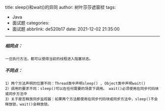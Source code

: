 title: sleep()和wait()的异同
author: 树叶莎莎遮窗棂
tags:
  - Java
  - 面试题
categories:
  - 面试题
abbrlink: de520b17
date: 2021-12-02 21:35:00
---
 ##### 相同点：
 
    一旦执行方法，都可以使得当前的线程进入阻塞状态。
    
 ##### 不同点：
 
    1）两个方法声明的位置不同：Thread类中声明sleep() , Object类中声明wait()
    2）调用的要求不同：sleep()可以在任何需要的场景下调用。 wait()必须使用在同步代码块或同步方法中
    3）关于是否释放同步监视器：如果两个方法都使用在同步代码块或同步方法中，sleep()不会释放锁，wait()会释放锁。
  